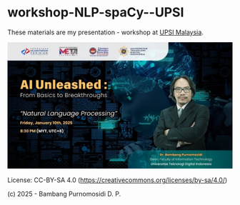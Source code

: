 # workshop-NLP-spaCy--UPSI

These materials are my presentation - workshop at [UPSI Malaysia](https://www.upsi.edu.my/).

![Poster - UPSI](bpdp-nlp-UPSI.jpg)

License: CC-BY-SA 4.0 (https://creativecommons.org/licenses/by-sa/4.0/)

(c) 2025 - Bambang Purnomosidi D. P.
